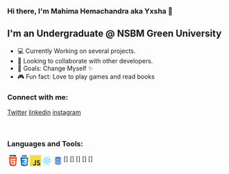 ### Hi there, I'm Mahima Hemachandra aka Yxsha 👋

## I'm an Undergraduate @ NSBM Green University

- 💻 Currently Working on several projects.
- 👯 Looking to collaborate with other developers.
- 🥅 Goals: Change Myself ✨
- 🎮 Fun fact: Love to play games and read books 

### Connect with me:

[Twitter]
[linkedin]
[instagram]

<br />

### Languages and Tools:

[<img align="left" alt="HTML5" width="26px" src="https://raw.githubusercontent.com/github/explore/80688e429a7d4ef2fca1e82350fe8e3517d3494d/topics/html/html.png" />]
[<img align="left" alt="CSS3" width="26px" src="https://raw.githubusercontent.com/github/explore/80688e429a7d4ef2fca1e82350fe8e3517d3494d/topics/css/css.png" />]
[<img align="left" alt="JavaScript" width="26px" src="https://raw.githubusercontent.com/github/explore/80688e429a7d4ef2fca1e82350fe8e3517d3494d/topics/javascript/javascript.png" />]
[<img align="left" alt="React" width="26px" src="https://raw.githubusercontent.com/github/explore/80688e429a7d4ef2fca1e82350fe8e3517d3494d/topics/react/react.png" />]
[<img align="left" alt="SQL" width="26px" src="https://raw.githubusercontent.com/github/explore/80688e429a7d4ef2fca1e82350fe8e3517d3494d/topics/sql/sql.png" />]

<br />

[Twitter]: https://twitter.com/Tis_Just_Mahima
[linkedin]: https://www.linkedin.com/in/mahima-hemachandra-73ba5a1a5/
[instagram]: https://www.instagram.com/induwxra/
